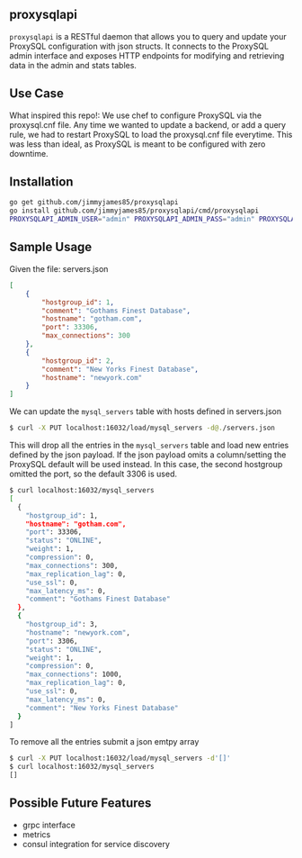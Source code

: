 proxysqlapi
----

`proxysqlapi` is a RESTful daemon that allows you to query and update
your ProxySQL configuration with json structs. It connects to the
ProxySQL admin interface and exposes HTTP endpoints for modifying and
retrieving data in the admin and stats tables.

Use Case
----

What inspired this repo!: We use chef to configure ProxySQL via the
proxysql.cnf file. Any time we wanted to update a backend, or add a
query rule, we had to restart ProxySQL to load the proxysql.cnf file
everytime. This was less than ideal, as ProxySQL is meant to be
configured with zero downtime.

Installation
----
```bash
go get github.com/jimmyjames85/proxysqlapi
go install github.com/jimmyjames85/proxysqlapi/cmd/proxysqlapi
PROXYSQLAPI_ADMIN_USER="admin" PROXYSQLAPI_ADMIN_PASS="admin" PROXYSQLAPI_ADMIN_HOST="localhost" PROXYSQLAPI_ADMIN_PORT=6032 proxysqlapi
```

Sample Usage
----

Given the file: servers.json

```json
[
    {
        "hostgroup_id": 1,
        "comment": "Gothams Finest Database",
        "hostname": "gotham.com",
        "port": 33306,
        "max_connections": 300
    },
    {
        "hostgroup_id": 2,
        "comment": "New Yorks Finest Database",
        "hostname": "newyork.com"
    }
]
```

We can update the `mysql_servers` table with hosts defined in servers.json

```bash
$ curl -X PUT localhost:16032/load/mysql_servers -d@./servers.json
```

This will drop all the entries in the `mysql_servers` table and load
new entries defined by the json payload. If the json payload omits a
column/setting the ProxySQL default will be used instead. In this
case, the second hostgroup omitted the port, so the default 3306 is
used.

```bash
$ curl localhost:16032/mysql_servers
[
  {
    "hostgroup_id": 1,
    "hostname": "gotham.com",
    "port": 33306,
    "status": "ONLINE",
    "weight": 1,
    "compression": 0,
    "max_connections": 300,
    "max_replication_lag": 0,
    "use_ssl": 0,
    "max_latency_ms": 0,
    "comment": "Gothams Finest Database"
  },
  {
    "hostgroup_id": 3,
    "hostname": "newyork.com",
    "port": 3306,
    "status": "ONLINE",
    "weight": 1,
    "compression": 0,
    "max_connections": 1000,
    "max_replication_lag": 0,
    "use_ssl": 0,
    "max_latency_ms": 0,
    "comment": "New Yorks Finest Database"
  }
]
```

To remove all the entries submit a json emtpy array

```bash
$ curl -X PUT localhost:16032/load/mysql_servers -d'[]'
$ curl localhost:16032/mysql_servers
[]
```

Possible Future Features
----
 - grpc interface
 - metrics
 - consul integration for service discovery
